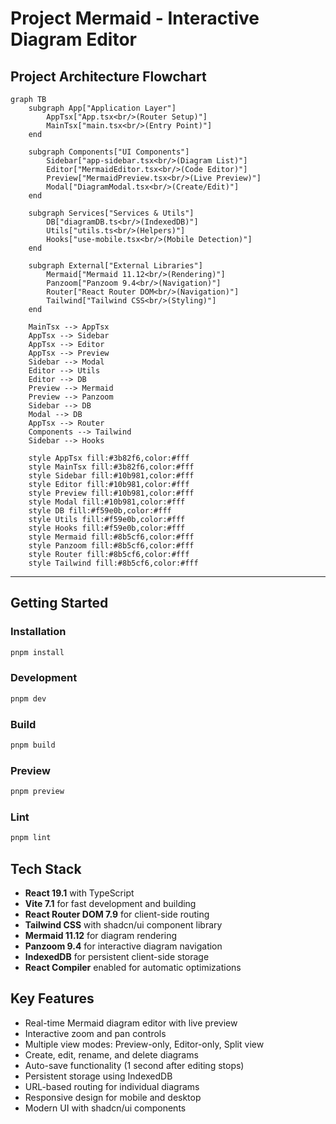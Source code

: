 # Project Mermaid - Interactive Diagram Editor

## Project Architecture Flowchart

```mermaid
graph TB
    subgraph App["Application Layer"]
        AppTsx["App.tsx<br/>(Router Setup)"]
        MainTsx["main.tsx<br/>(Entry Point)"]
    end

    subgraph Components["UI Components"]
        Sidebar["app-sidebar.tsx<br/>(Diagram List)"]
        Editor["MermaidEditor.tsx<br/>(Code Editor)"]
        Preview["MermaidPreview.tsx<br/>(Live Preview)"]
        Modal["DiagramModal.tsx<br/>(Create/Edit)"]
    end

    subgraph Services["Services & Utils"]
        DB["diagramDB.ts<br/>(IndexedDB)"]
        Utils["utils.ts<br/>(Helpers)"]
        Hooks["use-mobile.tsx<br/>(Mobile Detection)"]
    end

    subgraph External["External Libraries"]
        Mermaid["Mermaid 11.12<br/>(Rendering)"]
        Panzoom["Panzoom 9.4<br/>(Navigation)"]
        Router["React Router DOM<br/>(Navigation)"]
        Tailwind["Tailwind CSS<br/>(Styling)"]
    end

    MainTsx --> AppTsx
    AppTsx --> Sidebar
    AppTsx --> Editor
    AppTsx --> Preview
    Sidebar --> Modal
    Editor --> Utils
    Editor --> DB
    Preview --> Mermaid
    Preview --> Panzoom
    Sidebar --> DB
    Modal --> DB
    AppTsx --> Router
    Components --> Tailwind
    Sidebar --> Hooks

    style AppTsx fill:#3b82f6,color:#fff
    style MainTsx fill:#3b82f6,color:#fff
    style Sidebar fill:#10b981,color:#fff
    style Editor fill:#10b981,color:#fff
    style Preview fill:#10b981,color:#fff
    style Modal fill:#10b981,color:#fff
    style DB fill:#f59e0b,color:#fff
    style Utils fill:#f59e0b,color:#fff
    style Hooks fill:#f59e0b,color:#fff
    style Mermaid fill:#8b5cf6,color:#fff
    style Panzoom fill:#8b5cf6,color:#fff
    style Router fill:#8b5cf6,color:#fff
    style Tailwind fill:#8b5cf6,color:#fff
```

---

## Getting Started

### Installation

```bash
pnpm install
```

### Development

```bash
pnpm dev
```

### Build

```bash
pnpm build
```

### Preview

```bash
pnpm preview
```

### Lint

```bash
pnpm lint
```

## Tech Stack

- **React 19.1** with TypeScript
- **Vite 7.1** for fast development and building
- **React Router DOM 7.9** for client-side routing
- **Tailwind CSS** with shadcn/ui component library
- **Mermaid 11.12** for diagram rendering
- **Panzoom 9.4** for interactive diagram navigation
- **IndexedDB** for persistent client-side storage
- **React Compiler** enabled for automatic optimizations

## Key Features

- Real-time Mermaid diagram editor with live preview
- Interactive zoom and pan controls
- Multiple view modes: Preview-only, Editor-only, Split view
- Create, edit, rename, and delete diagrams
- Auto-save functionality (1 second after editing stops)
- Persistent storage using IndexedDB
- URL-based routing for individual diagrams
- Responsive design for mobile and desktop
- Modern UI with shadcn/ui components
